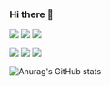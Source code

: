 ### Hi there 👋

<!--
**HDH914/HDH914** is a ✨ _special_ ✨ repository because its `README.md` (this file) appears on your GitHub profile.

Here are some ideas to get you started:

- 🔭 I’m currently working on ...
- 🌱 I’m currently learning ...
- 👯 I’m looking to collaborate on ...
- 🤔 I’m looking for help with ...
- 💬 Ask me about ...
- 📫 How to reach me: ...
- 😄 Pronouns: ...
- ⚡ Fun fact: ...
-->

<img src="https://img.shields.io/badge/HTML-E34F26?style=flat&logo=HTML5&logoColor=white"> <img src="https://img.shields.io/badge/CSS-1572B6?style=flat&logo=CSS3&logoColor=white"> <img src="https://img.shields.io/badge/JS-F7DF1E?style=flat&logo=JavaScript&logoColor=white">

<img src="https://img.shields.io/badge/Java-blue?style=flat&logoColor=red"> <img src="https://img.shields.io/badge/Spring Boot-6DB33F?style=flat&logo=Spring Boot&logoColor=white"> <img src="https://img.shields.io/badge/Sourcetree-0052CC?style=flat&logo=Sourcetree&logoColor=white">

<!-- 본문에 뱃지넣기 -->
<!-- 뱃지 사이트  https://simpleicons.org/ -->
<!-- <a href="버튼을 눌렀을 때 이동할 링크" target="_blank"><img src="https://img.shields.io/badge/instagram-배경색?style=뱃지모양&logo=로고&logoColor=로고색상"/></a> -->

<!-- stat 표시 -->
<!-- stat 사이트  https://github.com/anuraghazra/github-readme-stats/blob/master/themes/README.md -->
![Anurag's GitHub stats](https://github-readme-stats.vercel.app/api?username=HDH914&show_icons=true&theme=ocean_dark)
